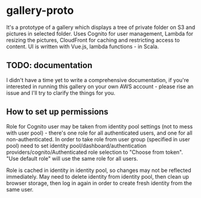 # gallery-proto

It's a prototype of a gallery which displays a tree of private folder on S3 and pictures in selected folder. 
Uses Cognito for user management, Lambda for resizing the pictures, CloudFront for caching and restricting access to content. 
UI is written with Vue.js, lambda functions - in Scala.

## TODO: documentation

I didn't have a time yet to write a comprehensive documentation, if you're interested in running this gallery
on your own AWS account - please rise an issue and I'll try to clarify the things for you.

## How to set up permissions

Role for Cognito user may be taken from identity pool settings (not to mess with user pool) - there's
one role for all authenticated users, and one for all non-authenticated.
In order to take role from user group (specified in user pool) need to set 
identity pool/dashboard/authentication providers/cognito/Authenticated role selection to "Choose from token".
"Use default role" will use the same role for all users.


Role is cached in identity in identity pool, so changes may not be reflected immediately. 
May need to delete identity from identity pool, then clean up browser storage, then log in again
in order to create fresh identity from the same user.
